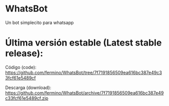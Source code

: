 WhatsBot
========

Un bot simplecito para whatsapp

Última versión estable (Latest stable release):
===============================================

Código (code): https://github.com/fermino/WhatsBot/tree/7f7191856509ea616bc387e49c33fcf61e5489cf

Descarga (download): https://github.com/fermino/WhatsBot/archive/7f7191856509ea616bc387e49c33fcf61e5489cf.zip
